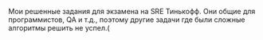 Мои решенные задания для экзамена на SRE Тинькофф.
Они общие для программистов, QA и т.д., поэтому другие задачи где
были сложные алгоритмы решить не успел.(
